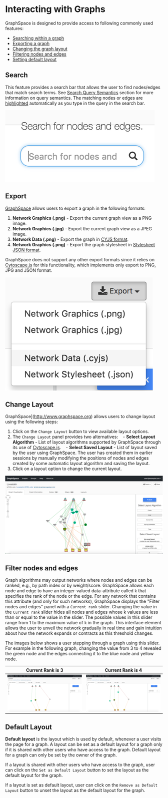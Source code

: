 # Interacting with Graphs

GraphSpace is designed to provide access to following commonly used features:

- [Searching within a graph](#search)
- [Exporting a graph](#export)
- [Changing the graph layout](#change-layout)
- [Filtering nodes and edges](#filter-nodes-and-edges)
- [Setting default layout](#default-layout)

## Search 

This feature provides a search bar that allows the user to find nodes/edges that match search terms. See [Search Query Semantics](Searching_Graphs.html#query-semantics) section for more information on query semantics. The matching nodes or edges are [highlighted](Viewing_Graphs.html#highlighted-graph-elements) automatically as you type in the query in the search bar.

![Search Bar](_static/images/graph-page/gs-screenshot-graph-page-search-bar.png)


## Export 

[GraphSpace](http://www.graphspace.org) allows users to export a graph in the following formats:

1. **Network Graphics (.png)** - Export the current graph view as a PNG image.
2. **Network Graphics (.jpg)** - Export the current graph view as a JPEG image.
3. **Network Data (.png)** - Export the graph in [CYJS format](Uploading_Graphs.html#cyjs-format).
4. **Network Graphics (.png)** - Export the graph stylesheet in [Stylesheet JSON format](Uploading_Graphs.html#stylesheet-json).

GraphSpace does not support any other export formats since it relies on [Cytoscape.js](http://js.cytoscape.org) for this functionality, which implements only export to PNG, JPG and JSON format. 

![Search Bar](_static/images/graph-page/gs-screenshot-graph-page-export-menu.png)

## Change Layout

GraphSpace](http://www.graphspace.org) allows users to change layout using the following steps:

1. Click on the `Change Layout` button to view available layout options.
2. The `Change Layout` panel provides two alternatives:
    - **Select Layout Algorithm** - List of layout algorithms supported by GraphSpace through its use of [Cytoscape.js](http://js.cytoscape.org).
    - **Select Saved Layout** - List of layout saved by the user using GraphSpace. The user has created them in earlier sessions by manually modifying the positions of nodes and edges created by some automatic layout algorithm and saving the layout.
3. Click on a layout option to change the current layout.
 
![Change layout screenshot](_static/images/graph-page/gs-screenshot-user1-lovastatin-change-layout-panel.png)

## Filter nodes and edges

Graph algorithms may output networks where nodes and edges can be ranked, e.g., by path index or by weight/score. GraphSpace allows each node and edge to have an integer-valued data-attribute called `k` that specifies the rank of the node or the edge. For any network that contains this attribute (and only for such networks), GraphSpace displays the "Filter nodes and edges" panel with a `Current rank` slider. Changing the value in the `Current rank` slider hides all nodes and edges whose k values are less than or equal to the value in the slider. The possible values in this slider range from 1 to the maximum value of `k` in the graph. This interface element allows the user to unveil the network gradually in real time and gain intuition about how the network expands or contracts as this threshold changes.

The images below shows a user stepping through a graph using this slider. For example in the following graph, changing the value from 3 to 4 revealed the green node and the edges connecting it to the blue node and yellow node.

Current Rank is 3            |  Current Rank is 4
:-------------------------:|:-------------------------:
![Filter nodes and edges before](_static/images/filter-nodes-edges/gs-screenshot-graph-page-filter-nodes-edges-k-equal-3.png)  |  ![Filter nodes and edges after](_static/images/filter-nodes-edges/gs-screenshot-graph-page-filter-nodes-edges-k-equal-4.png)

## Default Layout

**Default layout** is the layout which is used by default, whenever a user visits the page for a graph. A layout can be set as a default layout for a graph only if it is shared with other users who have access to the graph. Default layout for a graph can only be set by the owner of the graph.

If a layout is shared with other users who have access to the graph, user can click on the `Set as Default Layout` button to set the layout as the default layout for the graph.

If a layout is set as default layout, user can click on the `Remove as Default Layout` button to unset the layout as the default layout for the graph.


